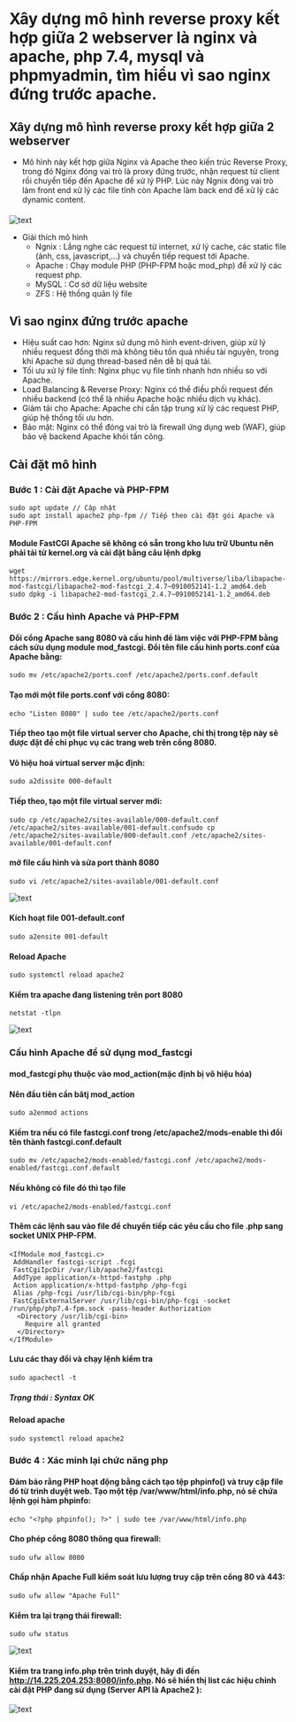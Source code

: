 # Xây dựng mô hình reverse proxy kết hợp giữa 2 webserver là nginx và apache, php 7.4, mysql và phpmyadmin, tìm hiểu vì sao nginx đứng trước apache.
## Xây dựng mô hình reverse proxy kết hợp giữa 2 webserver 
- Mô hình này kết hợp giữa Nginx và Apache theo kiến trúc Reverse Proxy, trong đó Nginx đóng vai trò là proxy đứng trước, nhận request từ client rồi chuyển tiếp đến Apache để xử lý PHP. Lúc này Ngnix đóng vai trò làm front end xử lý các file tĩnh còn Apache làm back end để xử lý các dynamic content.
#### 
![text](./Imagers%20/Screenshot%20from%202025-04-02%2018-13-34.png)
- Giải thích mô hình 
  + Ngnix : Lắng nghe các request từ internet, xử lý cache, các static file (ảnh, css, javascript,...) và chuyển tiếp request tới Apache.
  + Apache : Chạy module PHP (PHP-FPM hoặc mod_php) để xử lý các request php.
  + MySQL : Cơ sở dữ liệu website 
  + ZFS :  Hệ thống quản lý file 
## Vì sao nginx đứng trước apache
- Hiệu suất cao hơn: Nginx sử dụng mô hình event-driven, giúp xử lý nhiều request đồng thời mà không tiêu tốn quá nhiều tài nguyên, trong khi Apache sử dụng thread-based nên dễ bị quá tải.
- Tối ưu xử lý file tĩnh: Nginx phục vụ file tĩnh nhanh hơn nhiều so với Apache.
- Load Balancing & Reverse Proxy: Nginx có thể điều phối request đến nhiều backend (có thể là nhiều Apache hoặc nhiều dịch vụ khác).
- Giảm tải cho Apache: Apache chỉ cần tập trung xử lý các request PHP, giúp hệ thống tối ưu hơn.
- Bảo mật: Nginx có thể đóng vai trò là firewall ứng dụng web (WAF), giúp bảo vệ backend Apache khỏi tấn công.
## Cài đặt mô hình 
### Bước 1 : Cài đặt Apache và PHP-FPM
    sudo apt update // Cập nhật 
    sudo apt install apache2 php-fpm // Tiếp theo cài đặt gói Apache và PHP-FPM
#### Module FastCGI Apache sẽ không có sẵn trong kho lưu trữ Ubuntu nên phải tải từ kernel.org và cài đặt bằng câu lệnh dpkg
    wget https://mirrors.edge.kernel.org/ubuntu/pool/multiverse/liba/libapache-mod-fastcgi/libapache2-mod-fastcgi_2.4.7~0910052141-1.2_amd64.deb
    sudo dpkg -i libapache2-mod-fastcgi_2.4.7~0910052141-1.2_amd64.deb
### Bước 2 : Cấu hình Apache và PHP-FPM
#### Đổi cổng Apache sang 8080 và cấu hình để làm việc với PHP-FPM bằng cách sửu dụng module mod_fastcgi. Đổi tên file cấu hình ports.conf của Apache bằng:
    sudo mv /etc/apache2/ports.conf /etc/apache2/ports.conf.default
#### Tạo mới một file ports.conf với cổng 8080:
    echo "Listen 8080" | sudo tee /etc/apache2/ports.conf
#### Tiếp theo tạo một file virtual server cho Apache, chỉ thị <VirtualHost> trong tệp này sẽ được đặt để chỉ phục vụ các trang web trên cổng 8080.
#### Vô hiệu hoá virtual server mặc định:
    sudo a2dissite 000-default
#### Tiếp theo, tạo một file virtual server mới:
    sudo cp /etc/apache2/sites-available/000-default.conf /etc/apache2/sites-available/001-default.confsudo cp /etc/apache2/sites-available/000-default.conf /etc/apache2/sites-available/001-default.conf
#### mở file cấu hình và sửa port thành 8080
    sudo vi /etc/apache2/sites-available/001-default.conf
![text](./Imagers%20/Screenshot%20from%202025-04-03%2014-54-17.png)
#### Kích hoạt file 001-default.conf 
    sudo a2ensite 001-default
#### Reload Apache 
    sudo systemctl reload apache2
#### Kiểm tra apache đang listening trên port 8080 
    netstat -tlpn 
![text](./Imagers%20/Screenshot%20from%202025-04-03%2010-56-33.png)
### Cấu hình Apache để sử dụng mod_fastcgi
#### mod_fastcgi phụ thuộc vào mod_action(mặc định bị vô hiệu hóa) 
#### Nên đầu tiên cần bâtj mod_action 
    sudo a2enmod actions
#### Kiếm tra nếu có file fastcgi.conf trong /etc/apache2/mods-enable thì đổi tên thành fastcgi.conf.default 
    sudo mv /etc/apache2/mods-enabled/fastcgi.conf /etc/apache2/mods-enabled/fastcgi.conf.default
#### Nếu không có file đó thì tạo file 
    vi /etc/apache2/mods-enabled/fastcgi.conf
#### Thêm các lệnh sau vào file để chuyển tiếp các yêu cầu cho file .php sang socket UNIX PHP-FPM.
    <IfModule mod_fastcgi.c>
     AddHandler fastcgi-script .fcgi
     FastCgiIpcDir /var/lib/apache2/fastcgi
     AddType application/x-httpd-fastphp .php
     Action application/x-httpd-fastphp /php-fcgi
     Alias /php-fcgi /usr/lib/cgi-bin/php-fcgi
     FastCgiExternalServer /usr/lib/cgi-bin/php-fcgi -socket /run/php/php7.4-fpm.sock -pass-header Authorization
      <Directory /usr/lib/cgi-bin>
        Require all granted
      </Directory>
    </IfModule>
#### Lưu các thay đổi và chạy lệnh kiểm tra 
    sudo apachectl -t
##### Trạng thái : Syntax OK 
#### Reload apache 
    sudo systemctl reload apache2
### Bước 4 : Xác minh lại chức năng php 
#### Đảm bảo rằng PHP hoạt động bằng cách tạo tệp phpinfo() và truy cập file đó từ trình duyệt web. Tạo một tệp /var/www/html/info.php, nó sẽ chứa lệnh gọi hàm phpinfo:
    echo "<?php phpinfo(); ?>" | sudo tee /var/www/html/info.php
#### Cho phép cổng 8080 thông qua firewall:
    sudo ufw allow 8080
#### Chấp nhận Apache Full kiểm soát lưu lượng truy cập trên cổng 80 và 443:
    sudo ufw allow "Apache Full"
#### Kiểm tra lại trạng thái firewall:
    sudo ufw status
![text](./Imagers%20/Screenshot%20from%202025-04-03%2015-10-43.png)
#### Kiểm tra trang info.php trên trình duyệt, hãy đi đến http://14.225.204.253:8080/info.php. Nó sẽ hiển thị list các hiệu chỉnh cài đặt PHP đang sử dụng (Server API là Apache2 ):
![text](./Imagers%20/Screenshot%20from%202025-04-03%2015-22-37.png)
